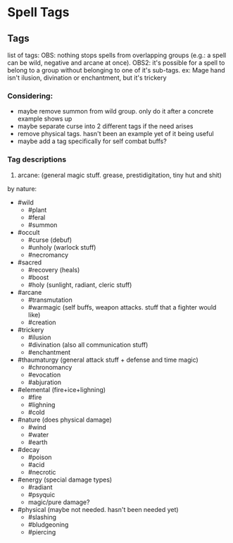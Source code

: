 # Spell Tags

## Tags

list of tags:
OBS: nothing stops spells from overlapping groups (e.g.: a spell can be wild, negative and arcane at once).
OBS2: it's possible for a spell to belong to a group without belonging to one of it's sub-tags. ex: Mage hand isn't ilusion, divination or enchantment, but it's trickery

### Considering:

- maybe remove summon from wild group. only do it after a concrete example shows up
- maybe separate curse into 2 different tags if the need arises
- remove physical tags. hasn't been an example yet of it being useful
- maybe add a tag specifically for self combat buffs?

### Tag descriptions

1. arcane: (general magic stuff. grease, prestidigitation, tiny hut and shit)

by nature:

- #wild
  - #plant
  - #feral
  - #summon
- #occult
  - #curse (debuf)
  - #unholy (warlock stuff)
  - #necromancy
- #sacred
  - #recovery (heals)
  - #boost
  - #holy (sunlight, radiant, cleric stuff)
- #arcane
  - #transmutation
  - #warmagic (self buffs, weapon attacks. stuff that a fighter would like)
  - #creation
- #trickery
  - #ilusion
  - #divination (also all communication stuff)
  - #enchantment
- #thaumaturgy (general attack stuff + defense and time magic)
  - #chronomancy
  - #evocation
  - #abjuration
- #elemental (fire+ice+lighning)
  - #fire
  - #lighning
  - #cold
- #nature (does physical damage)
  - #wind
  - #water
  - #earth
- #decay
  - #poison
  - #acid
  - #necrotic
- #energy (special damage types)
  - #radiant
  - #psyquic
  - magic/pure damage?
- #physical (maybe not needed. hasn't been needed yet)
  - #slashing
  - #bludgeoning
  - #piercing
